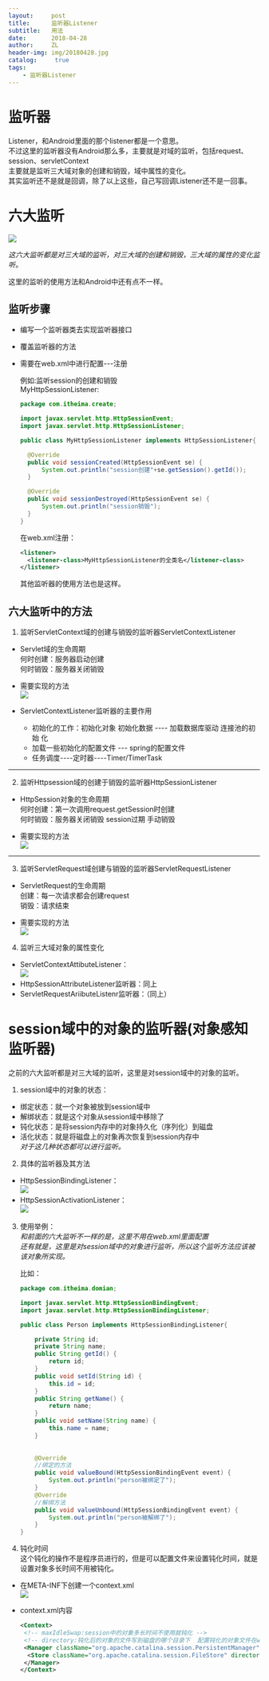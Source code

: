 ```yaml
---
layout:     post
title:      监听器Listener
subtitle:   用法
date:       2018-04-28
author:     ZL
header-img: img/20180428.jpg
catalog: 	 true
tags:
    - 监听器Listener
---
```


# 监听器  
Listener，和Android里面的那个listener都是一个意思。  
不过这里的监听器没有Android那么多，主要就是对域的监听，包括request、session、servletContext  
主要就是监听三大域对象的创建和销毁，域中属性的变化。  
其实监听还不是就是回调，除了以上这些，自己写回调Listener还不是一回事。  

# 六大监听
![](http://ovoxjpcrm.bkt.clouddn.com/2673b99a9d4bd516d02001863475b26a.png)

*这六大监听都是对三大域的监听，对三大域的创建和销毁，三大域的属性的变化监听。*  

这里的监听的使用方法和Android中还有点不一样。  

## 监听步骤  

- 编写一个监听器类去实现监听器接口
- 覆盖监听器的方法
- 需要在web.xml中进行配置---注册  

  例如:监听session的创建和销毁    
  MyHttpSessionListener:
  ```java
  package com.itheima.create;

  import javax.servlet.http.HttpSessionEvent;
  import javax.servlet.http.HttpSessionListener;

  public class MyHttpSessionListener implements HttpSessionListener{

  	@Override
  	public void sessionCreated(HttpSessionEvent se) {
  		System.out.println("session创建"+se.getSession().getId());
  	}

  	@Override
  	public void sessionDestroyed(HttpSessionEvent se) {
  		System.out.println("session销毁");
  	}
  }

  ```
  在web.xml注册：  
  ```xml
  <listener>
    <listener-class>MyHttpSessionListener的全类名</listener-class>
  </listener>
  ```

  其他监听器的使用方法也是这样。  
  
  
## 六大监听中的方法  
1. 监听ServletContext域的创建与销毁的监听器ServletContextListener  
  - Servlet域的生命周期  
    何时创建：服务器启动创建  
    何时销毁：服务器关闭销毁  

  - 需要实现的方法  
  ![](http://ovoxjpcrm.bkt.clouddn.com/8fa247bfe348a6ea91d5bb176ed9e425.png)  

  - ServletContextListener监听器的主要作用
    - 初始化的工作：初始化对象 初始化数据 ---- 加载数据库驱动  连接池的初始	化
    - 加载一些初始化的配置文件 --- spring的配置文件
    - 任务调度----定时器----Timer/TimerTask

---

2. 监听Httpsession域的创建于销毁的监听器HttpSessionListener  
  - HttpSession对象的生命周期  
    何时创建：第一次调用request.getSession时创建  
    何时销毁：服务器关闭销毁  session过期  手动销毁  

  - 需要实现的方法  
  ![](http://ovoxjpcrm.bkt.clouddn.com/227e7aa39898c68dfffbd605b5199ae9.png)  

---

3. 监听ServletRequest域创建与销毁的监听器ServletRequestListener  
  - ServletRequest的生命周期  
  创建：每一次请求都会创建request  
  销毁：请求结束  

  - 需要实现的方法  
  ![](http://ovoxjpcrm.bkt.clouddn.com/76ca843c9ad602d83f67b50a68cc55b6.png)  


4. 监听三大域对象的属性变化  
  - ServletContextAttibuteListener：  
  ![](http://ovoxjpcrm.bkt.clouddn.com/cd3324c7ab7cec105c2d1123985f9797.png)  
  - HttpSessionAttributeListener监听器：同上  
  - ServletRequestAriibuteListenr监听器：（同上）  



# session域中的对象的监听器(对象感知监听器)  
之前的六大监听都是对三大域的监听，这里是对session域中的对象的监听。  

1. session域中的对象的状态：  
  - 绑定状态：就一个对象被放到session域中
  - 解绑状态：就是这个对象从session域中移除了
  - 钝化状态：是将session内存中的对象持久化（序列化）到磁盘
  - 活化状态：就是将磁盘上的对象再次恢复到session内存中  
  *对于这几种状态都可以进行监听。*  


2. 具体的监听器及其方法  
- HttpSessionBindingListener：  
  ![](http://ovoxjpcrm.bkt.clouddn.com/a13de55ae5eb81166a8d94d39ef732e9.png)  
- HttpSessionActivationListener：  
  ![](http://ovoxjpcrm.bkt.clouddn.com/8446c8dd71f6cd9e82c25a5d4fd598a8.png)  

3. 使用举例：  
*和前面的六大监听不一样的是，这里不用在web.xml里面配置*  
*还有就是，这里是对session域中的对象进行监听，所以这个监听方法应该被该对象所实现。*
  
    比如：  
    ```java
    package com.itheima.domian;

    import javax.servlet.http.HttpSessionBindingEvent;
    import javax.servlet.http.HttpSessionBindingListener;

    public class Person implements HttpSessionBindingListener{

    	private String id;
    	private String name;
    	public String getId() {
    		return id;
    	}
    	public void setId(String id) {
    		this.id = id;
    	}
    	public String getName() {
    		return name;
    	}
    	public void setName(String name) {
    		this.name = name;
    	}
    	
    	
    	@Override
    	//绑定的方法
    	public void valueBound(HttpSessionBindingEvent event) {
    		System.out.println("person被绑定了");
    	}
    	@Override
    	//解绑方法
    	public void valueUnbound(HttpSessionBindingEvent event) {
    		System.out.println("person被解绑了");
    	}
    }

    ```

4. 钝化时间  
这个钝化的操作不是程序员进行的，但是可以配置文件来设置钝化时间，就是设置对象多长时间不用被钝化。  
- 在META-INF下创建一个context.xml  
  ![](http://ovoxjpcrm.bkt.clouddn.com/fa290ffebbb6298e12339f9f0f426b8c.png)  

- context.xml内容
  ```xml
  <Context>
   <!-- maxIdleSwap:session中的对象多长时间不使用就钝化 -->
   <!-- directory:钝化后的对象的文件写到磁盘的哪个目录下  配置钝化的对象文件在work/catalina/localhost/钝化文件 -->
   <Manager className="org.apache.catalina.session.PersistentManager" 																				maxIdleSwap="1">
    <Store className="org.apache.catalina.session.FileStore" directory="itcast205" />
   </Manager>
  </Context>

  ```

